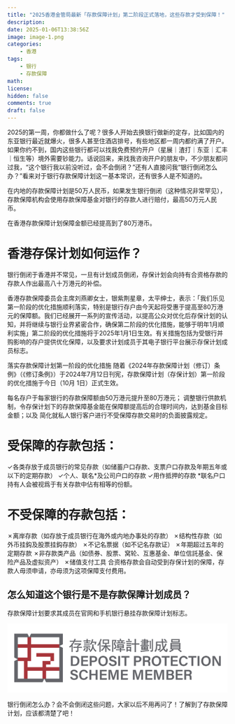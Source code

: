```yaml
---
title: "2025香港金管局最新「存款保障计划」第二阶段正式落地，这些存款才受到保障！"
description: 
date: 2025-01-06T13:38:56Z
image: image-1.png
categories:
    - 香港
tags:
    - 银行
    - 存款保障
math: 
license: 
hidden: false
comments: true
draft: false
---
```



2025的第一周，你都做什么了呢？很多人开始去换银行做新的定存，比如国内的东亚银行最近就爆火，很多人甚至住酒店排号，有些地区都一周内都约满了开户。如果你约不到，国内这些银行都可以找我免费预约开户（星展｜渣打｜东亚｜汇丰｜恒生等）境外需要钞能力。话说回来，来找我咨询开户的朋友中，不少朋友都问过我，“这个银行我以前没听过，会不会倒闭？”还有人直接问我“银行倒闭怎么办？”看来对于银行存款保障计划这一基本常识，还有很多人是不知道的。

在内地的存款保障计划是50万人民币，如果发生银行倒闭（这种情况非常罕见），存款保障机构会使用存款保障基金对银行的存款人进行赔付，最高50万元人民币。

在香港存款保障计划保障金额已经提高到了80万港币。

# 香港存保计划如何运作？

银行倒闭于香港并不常见，一旦有计划成员倒闭，存保计划会向持有合资格存款的存款人作出最高八十万港元的补偿。


香港存款保障委员会主席刘燕卿女士，银紫荆星章，太平绅士，表示：「我们乐见第一阶段的优化措施顺利落实，特别是银行存户由今天起将受惠于提高至80万港元的保障额。我们已经展开一系列的宣传活动，以提高公众对优化后存保计划的认知，并将继续与银行业界紧密合作，确保第二阶段的优化措施，能够于明年1月顺利实施」第二阶段的优化措施将于2025年1月1日生效。有关措施包括为受银行并购影响的存户提供优化保障，以及要求计划成员于其电子银行平台展示存保计划成员标志。


落实存款保障计划第一阶段的优化措施
随着《2024年存款保障计划（修订）条例》（《修订条例》）于2024年7月12日刊宪，存款保障计划（存保计划）第一阶段的优化措施于今日（10月 1日）正式生效。

每名存户于每家银行的存款保障额由50万港元提升至80万港元；
调整银行供款机制，令存保计划下的存款保障基金能在保障额提高后的合理时间内，达到基金目标金额；以及
简化就私人银行客户进行不受保障存款交易时的负面披露规定。

# 受保障的存款包括：

✓各类存放于成员银行的常见存款（如储蓄户口存款、支票户口存款及年期五年或以下的定期存款）
✓个人、联名*及公司户口的存款
✓用作抵押的存款
*联名户口持有人会被视爲于有关存款中佔有相等的份额。

# 不受保障的存款包括：

✗离岸存款（如存放于成员银行在海外或内地办事处的存款）
✗结构性存款（如外币挂鈎及股票挂鈎存款）
✗不记名票据（如不记名存款证）
✗年期超过五年的定期存款
✗非存款类产品（如债券、股票、窝轮、互惠基金、单位信託基金、保险产品及虚拟资产）
✗储值支付工具
合资格存款会自动受到存保计划的保障，存款人毋须申请，亦毋须为这项保障支付费用。

## 怎么知道这个银行是不是存款保障计划成员？

存款保障计划要求其成员在官网和手机银行悬挂存款保障计划标志。

![alt text](image.png)

银行倒闭怎么办？会不会倒闭这些问题，大家以后不用再问了！了解到了存款保障计划，应该都清楚了吧！

